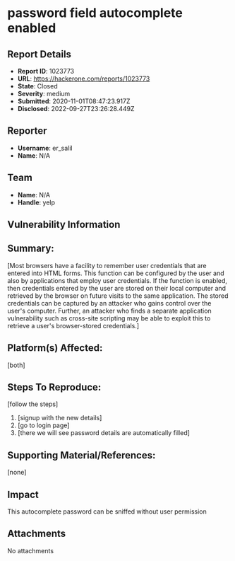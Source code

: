 # password field autocomplete enabled

## Report Details
- **Report ID**: 1023773
- **URL**: https://hackerone.com/reports/1023773
- **State**: Closed
- **Severity**: medium
- **Submitted**: 2020-11-01T08:47:23.917Z
- **Disclosed**: 2022-09-27T23:26:28.449Z

## Reporter
- **Username**: er_salil
- **Name**: N/A

## Team
- **Name**: N/A
- **Handle**: yelp

## Vulnerability Information
## Summary:
[Most browsers have a facility to remember user credentials that are entered into HTML forms. This function can be configured by the user and also by applications that employ user credentials. If the function is enabled, then credentials entered by the user are stored on their local computer and retrieved by the browser on future visits to the same application.
The stored credentials can be captured by an attacker who gains control over the user's computer. Further, an attacker who finds a separate application vulnerability such as cross-site scripting may be able to exploit this to retrieve a user's browser-stored credentials.]

## Platform(s) Affected:
[both]

## Steps To Reproduce:
[follow the steps]

  1. [signup with the new details]
  1. [go to login page]
  1. [there we will see password details are automatically filled]

## Supporting Material/References:
[none]

## Impact

This autocomplete password can be sniffed without user permission

## Attachments
No attachments
